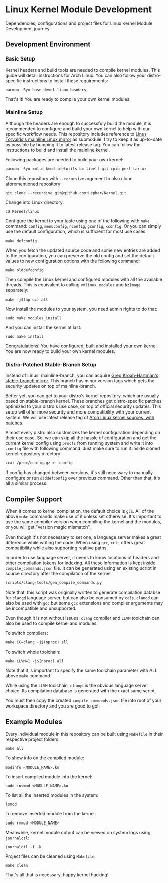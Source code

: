 # Linux Kernel Module Development
Dependencies, configurations and project files for Linux Kernel Module Development journey.

## Development Environment
### Basic Setup
Kernel headers and build tools are needed to compile kernel modules. This guide will detail instructions for Arch Linux. You can also follow your distro-specific instructions to install these requirements:
```
pacman -Syu base-devel linux-headers
```
That's it! You are ready to compile your own kernel modules!

### Mainline Setup
Although the headers are enough to successfuly build the module, it is recommended to configure and build your own kernel to help with our specific workflow needs. This repository includes reference to [Linus Torvalds's mainline Linux mirror](https://github.com/torvalds/linux) as submodule. I try to keep it as up-to-date as possible by bumping it to latest release tag. You can follow the instructions to build and install the mainline kernel.

Following packages are needed to build your own kernel:
```
pacman -Syu xmlto kmod inetutils bc libelf git cpio perl tar xz 
```

Clone this repository with `--recursive` argument to also clone aforementioned repository:
```
git clone --recursive git@github.com:Lephar/Kernel.git
```

Change into Linux directory:
```
cd Kernel/linux
```

Configure the kernel to your taste using one of the following with `make` command: `config`, `menuconfig`, `nconfig`, `gconfig`, `xconfig`. Or you can simply use the default configuration, which is sufficient for most use cases:
```
make defconfig
```

When you fetch the updated source code and some new entries are added to the configuration, you can preserve the old config and set the default values to new configuration options with the following command:
```
make olddefconfig
```

Then compile the Linux kernel and configured modules with all the available threads. This is equivalent to calling `vmlinux`, `modules` and `bzImage` separately:
```
make -j$(nproc) all
```

Now install the modules to your system, you need admin rights to do that:
```
sudo make modules_install
```

And you can install the kernel at last:
```
sudo make install
```

Congratulations! You have configured, built and installed your own kernel. You are now ready to build your own kernel modules.

### Distro-Patched Stable-Branch Setup
Instead of Linus' mainline-branch, you can acquire [Greg Kroah-Hartman's stable-branch mirror](https://github.com/gregkh/linux). This branch has minor version tags which gets the security updates on top of mainline-branch.

Better yet, you can get to your distro's kernel repository, which are usually based on stable-branch kernel. These branches get distro-specific patches optimized to your distro's use case, on top of official security updates. This setup will offer more security and more compatibility with your current system. We will use latest release tag of [Arch Linux kernel sources, with patches](https://github.com/archlinux/linux).

Almost every distro also customizes the kernel configuration depending on their use case. So, we can skip all the hassle of configuration and get the current kernel config using `procfs` from running system and write it into `.config` file with following command. Just make sure to run it inside cloned kernel repository directory:
```
zcat /proc/config.gz > .config
```

If config has changed between versions, it's still necessary to manually configure or run `olddefconfig` over previous command. Other than that, it's all a similar process.

## Compiler Support

When it comes to kernel compilation, the default choice is `gcc`. All of the above `make` commands make use of it unless set otherwise. It's important to use the same compiler version when compiling the kernel and the modules, or you will get "version magic mismatch".

Even though it's not necessary to set one, a language server makes a great difference while writing the code. When using `gcc`, `ccls` offers great compatibility while also supporting realtive paths.

In order to use language server, it needs to know locations of headers and other compilation tokens for indexing. All these information is kept inside `compile_commands.json` file. It can be generated using an existing script in source directory after the compilation of the kernel:
```
scripts/clang-tools/gen_compile_commands.py
```

Note that, this script was originally written to generate compilation databse for `clangd` language server, but can also be consumed by `ccls`.
`clangd` can also be used with `gcc` but some `gcc` extensions and compiler arguments may be incompatible and unsupported.

Even though it is not without issues, `clang` compiler and `LLVM` toolchain can also be used to compile kernel and modules.

To switch compilers:
```
make CC=clang -j$(nproc) all
```

To switch whole toolchain:
```
make LLVM=1 -j$(nproc) all
```

Note that it is important to specify the same toolchain parameter with ALL above `make` command.

While using the `LLVM` toolchain, `clangd` is the obvious language server choice. Its compilation database is generated with the exact same script.


You must then copy the created `compile_commands.json` file into root of your workspace directory and you are good to go!

## Example Modules
Every individual module in this repository can be built using `Makefile` in their respective project folders:
```
make all
```

To show info on the compiled module:
```
modinfo <MODULE_NAME>.ko
```

To insert compiled module into the kernel:
```
sudo insmod <MODULE_NAME>.ko
```

To list all the inserted modules in the system:
```
lsmod
```

To remove inserted module from the kernel:
```
sudo rmmod <MODULE_NAME>
```

Meanwhile, kernel module output can be viewed on system logs using `journalctl`:
```
journalctl -f -k
```

Project files can be cleaned using `Makefile`:
```
make clean
```

That's all that is necessary, happy kernel hacking!